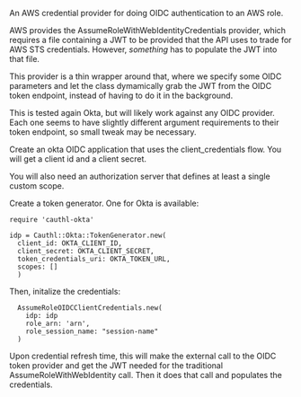 An AWS credential provider for doing OIDC authentication to an AWS role.

AWS provides the AssumeRoleWithWebIdentityCredentials provider, which requires a file containing a JWT
to be provided that the API uses to trade for AWS STS credentials. However, *something* has to populate 
the JWT into that file.

This provider is a thin wrapper around that, where we specify some OIDC parameters and let the
class dymamically grab the JWT from the OIDC token endpoint, instead of having to do it in the
background.

This is tested again Okta, but will likely work against any OIDC provider. Each one seems to have
slightly different argument requirements to their token endpoint, so small tweak may be necessary.

Create an okta OIDC application that uses the client_credentials flow. You will get a client id and a client secret.

You will also need an authorization server that defines at least a single custom scope.

Create a token generator. One for Okta is available:
```
require 'cauthl-okta'

idp = Cauthl::Okta::TokenGenerator.new(
  client_id: OKTA_CLIENT_ID,
  client_secret: OKTA_CLIENT_SECRET,
  token_credentials_uri: OKTA_TOKEN_URL,
  scopes: []
  )
```

Then, initalize the credentials:
```
  AssumeRoleOIDCClientCredentials.new(
    idp: idp
    role_arn: 'arn',
    role_session_name: "session-name"
  )
```

Upon credential refresh time, this will make the external call to the OIDC token provider and get the JWT needed for the
traditional AssumeRoleWithWebIdentity call. Then it does that call and populates the credentials.